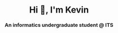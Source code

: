 <h1 align="center">Hi 👋, I'm Kevin</h1>

<h3 align="center">An informatics undergraduate student @ ITS </h3>
